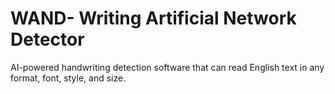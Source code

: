 # WAND- Writing Artificial Network Detector

AI-powered handwriting detection software that can read English text in any format, font, style, and size. 
